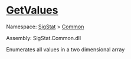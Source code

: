 # [GetValues](./ArrayExtension-100663385.md)

Namespace: [SigStat]() > [Common](./../README.md)

Assembly: SigStat.Common.dll

Enumerates all values in a two dimensional array
